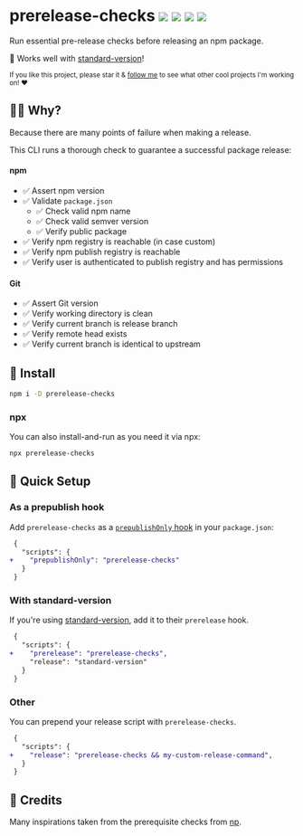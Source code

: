 # prerelease-checks <a href="https://npm.im/prerelease-checks"><img src="https://badgen.net/npm/v/prerelease-checks"></a> <a href="https://npm.im/prerelease-checks"><img src="https://badgen.net/npm/dm/prerelease-checks"></a> <a href="https://packagephobia.now.sh/result?p=prerelease-checks"><img src="https://packagephobia.now.sh/badge?p=prerelease-checks"></a> <a href="https://bundlephobia.com/result?p=prerelease-checks"><img src="https://badgen.net/bundlephobia/minzip/prerelease-checks"></a>


<!-- <screenshot> -->
Run essential pre-release checks before releasing an npm package.

💞 Works well with [standard-version](https://github.com/conventional-changelog/standard-version)!


<sub>If you like this project, please star it & [follow me](https://github.com/privatenumber) to see what other cool projects I'm working on! ❤️</sub>

## 🙋‍♂️ Why?
Because there are many points of failure when making a release.

This CLI runs a thorough check to guarantee a successful package release:

#### npm
- ✅ Assert npm version
- ✅ Validate `package.json`
  - ✅ Check valid npm name
  - ✅ Check valid semver version
  - ✅ Verify public package
- ✅ Verify npm registry is reachable (in case custom)
- ✅ Verify npm publish registry is reachable
- ✅ Verify user is authenticated to publish registry and has permissions

#### Git
- ✅ Assert Git version
- ✅ Verify working directory is clean
- ✅ Verify current branch is release branch
- ✅ Verify remote head exists
- ✅ Verify current branch is identical to upstream

## 🚀 Install
```sh
npm i -D prerelease-checks
```

### npx
You can also install-and-run as you need it via npx:
```sh
npx prerelease-checks
```

## 🚦 Quick Setup


### As a prepublish hook
Add `prerelease-checks` as a [`prepublishOnly` hook](https://docs.npmjs.com/cli/v7/using-npm/scripts#life-cycle-scripts) in your `package.json`:
```diff
 {
   "scripts": {
+    "prepublishOnly": "prerelease-checks"
   }
 }
```


### With standard-version
If you're using [standard-version](https://github.com/conventional-changelog/standard-version), add it to their `prerelease` hook.

```diff
 {
   "scripts": {
+    "prerelease": "prerelease-checks",
     "release": "standard-version"
   }
 }
```

### Other
You can prepend your release script with `prerelease-checks`.

```diff
 {
   "scripts": {
+    "release": "prerelease-checks && my-custom-release-command",
   }
 }
```


## 🙏 Credits
Many inspirations taken from the prerequisite checks from [np](https://github.com/sindresorhus/np/).
